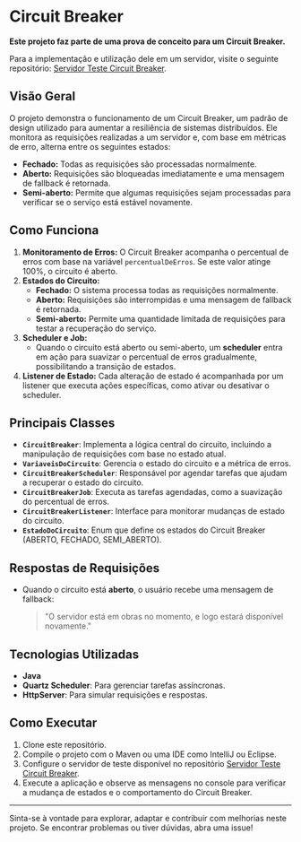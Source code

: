 # Circuit Breaker

**Este projeto faz parte de uma prova de conceito para um Circuit Breaker.**

Para a implementação e utilização dele em um servidor, visite o seguinte repositório:
[Servidor Teste Circuit Breaker](https://github.com/CarlosGRSchneider/servidor-teste-circuit-breaker).

## Visão Geral

O projeto demonstra o funcionamento de um Circuit Breaker, um padrão de design utilizado para aumentar a resiliência de sistemas distribuídos. Ele monitora as requisições realizadas a um servidor e, com base em métricas de erro, alterna entre os seguintes estados:

- **Fechado:** Todas as requisições são processadas normalmente.
- **Aberto:** Requisições são bloqueadas imediatamente e uma mensagem de fallback é retornada.
- **Semi-aberto:** Permite que algumas requisições sejam processadas para verificar se o serviço está estável novamente.

## Como Funciona

1. **Monitoramento de Erros:** O Circuit Breaker acompanha o percentual de erros com base na variável `percentualDeErros`. Se este valor atinge 100%, o circuito é aberto.
2. **Estados do Circuito:**
   - **Fechado:** O sistema processa todas as requisições normalmente.
   - **Aberto:** Requisições são interrompidas e uma mensagem de fallback é retornada.
   - **Semi-aberto:** Permite uma quantidade limitada de requisições para testar a recuperação do serviço.
3. **Scheduler e Job:**
   - Quando o circuito está aberto ou semi-aberto, um **scheduler** entra em ação para suavizar o percentual de erros gradualmente, possibilitando a transição de estados.
4. **Listener de Estado:** Cada alteração de estado é acompanhada por um listener que executa ações específicas, como ativar ou desativar o scheduler.

## Principais Classes

- **`CircuitBreaker`**: Implementa a lógica central do circuito, incluindo a manipulação de requisições com base no estado atual.
- **`VariaveisDoCircuito`**: Gerencia o estado do circuito e a métrica de erros.
- **`CircuitBreakerScheduler`**: Responsável por agendar tarefas que ajudam a recuperar o estado do circuito.
- **`CircuitBreakerJob`**: Executa as tarefas agendadas, como a suavização do percentual de erros.
- **`CircuitBreakerListener`**: Interface para monitorar mudanças de estado do circuito.
- **`EstadoDoCircuito`**: Enum que define os estados do Circuit Breaker (ABERTO, FECHADO, SEMI_ABERTO).

## Respostas de Requisições
- Quando o circuito está **aberto**, o usuário recebe uma mensagem de fallback:
  > "O servidor está em obras no momento, e logo estará disponível novamente."

## Tecnologias Utilizadas
- **Java**
- **Quartz Scheduler**: Para gerenciar tarefas assíncronas.
- **HttpServer**: Para simular requisições e respostas.

## Como Executar
1. Clone este repositório.
2. Compile o projeto com o Maven ou uma IDE como IntelliJ ou Eclipse.
3. Configure o servidor de teste disponível no repositório [Servidor Teste Circuit Breaker](https://github.com/CarlosGRSchneider/servidor-teste-circuit-breaker).
4. Execute a aplicação e observe as mensagens no console para verificar a mudança de estados e o comportamento do Circuit Breaker.

---

Sinta-se à vontade para explorar, adaptar e contribuir com melhorias neste projeto. Se encontrar problemas ou tiver dúvidas, abra uma issue!

